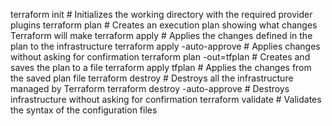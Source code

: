 terraform init  # Initializes the working directory with the required provider plugins
terraform plan  # Creates an execution plan showing what changes Terraform will make
terraform apply  # Applies the changes defined in the plan to the infrastructure
terraform apply -auto-approve  # Applies changes without asking for confirmation
terraform plan -out=tfplan  # Creates and saves the plan to a file
terraform apply tfplan  # Applies the changes from the saved plan file
terraform destroy  # Destroys all the infrastructure managed by Terraform
terraform destroy -auto-approve  # Destroys infrastructure without asking for confirmation
terraform validate  # Validates the syntax of the configuration files
